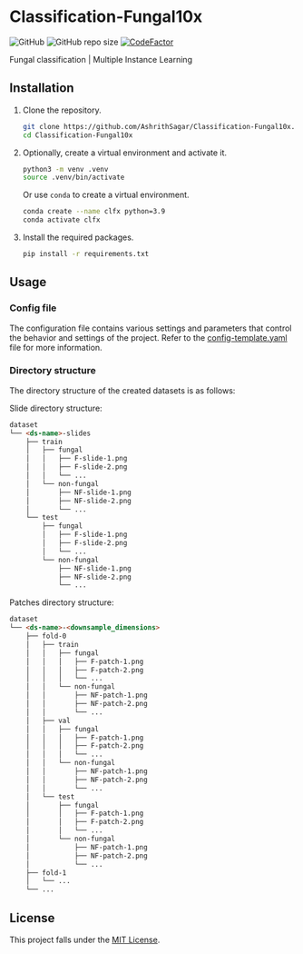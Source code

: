# Classification-Fungal10x

![GitHub](https://img.shields.io/github/license/AshrithSagar/Classification-Fungal10x) ![GitHub repo size](https://img.shields.io/github/repo-size/AshrithSagar/Classification-Fungal10x) [![CodeFactor](https://www.codefactor.io/repository/github/AshrithSagar/Classification-Fungal10x/badge)](https://www.codefactor.io/repository/github/AshrithSagar/Classification-Fungal10x)

Fungal classification | Multiple Instance Learning

## Installation

1. Clone the repository.

    ```bash
    git clone https://github.com/AshrithSagar/Classification-Fungal10x.git
    cd Classification-Fungal10x
    ```

2. Optionally, create a virtual environment and activate it.

    ```bash
    python3 -m venv .venv
    source .venv/bin/activate
    ```

    Or use `conda` to create a virtual environment.

    ```bash
    conda create --name clfx python=3.9
    conda activate clfx
    ```

3. Install the required packages.

    ```bash
    pip install -r requirements.txt
    ```

## Usage

### Config file

The configuration file contains various settings and parameters that control the behavior and settings of the project.
Refer to the [config-template.yaml](config-template.yaml) file for more information.

### Directory structure

The directory structure of the created datasets is as follows:

Slide directory structure:

```markdown
dataset
└── <ds-name>-slides
    ├── train
    │   ├── fungal
    │   │   ├── F-slide-1.png
    │   │   ├── F-slide-2.png
    │   │   └── ...
    │   └── non-fungal
    │       ├── NF-slide-1.png
    │       ├── NF-slide-2.png
    │       └── ...
    └── test
        ├── fungal
        │   ├── F-slide-1.png
        │   ├── F-slide-2.png
        │   └── ...
        └── non-fungal
            ├── NF-slide-1.png
            ├── NF-slide-2.png
            └── ...
```

Patches directory structure:

```markdown
dataset
└── <ds-name>-<downsample_dimensions>
    ├── fold-0
    │   ├── train
    │   │   ├── fungal
    │   │   │   ├── F-patch-1.png
    │   │   │   ├── F-patch-2.png
    │   │   │   └── ...
    │   │   └── non-fungal
    │   │       ├── NF-patch-1.png
    │   │       ├── NF-patch-2.png
    │   │       └── ...
    │   ├── val
    │   │   ├── fungal
    │   │   │   ├── F-patch-1.png
    │   │   │   ├── F-patch-2.png
    │   │   │   └── ...
    │   │   └── non-fungal
    │   │       ├── NF-patch-1.png
    │   │       ├── NF-patch-2.png
    │   │       └── ...
    │   └── test
    │       ├── fungal
    │       │   ├── F-patch-1.png
    │       │   ├── F-patch-2.png
    │       │   └── ...
    │       └── non-fungal
    │           ├── NF-patch-1.png
    │           ├── NF-patch-2.png
    │           └── ...
    ├── fold-1
    │   └── ...
    └── ...
```

## License

This project falls under the [MIT License](LICENSE).

